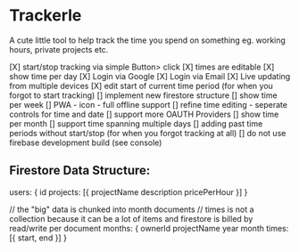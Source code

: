# Trackerle

A cute little tool to help track the time you spend on something eg. working hours, private projects etc.

[X] start/stop tracking via simple Button> click
[X] times are editable
[X] show time per day
[X] Login via Google
[X] Login via Email
[X] Live updating from multiple devices
[X] edit start of current time period (for when you forgot to start tracking)
[] implement new firestore structure
[] show time per week
[] PWA
    - icon
    - full offline support
[] refine time editing
    - seperate controls for time and date
[] support more OAUTH Providers
[] show time per month
[] support time spanning multiple days
[] adding past time periods without start/stop (for when you forgot tracking at all)
[] do not use firebase development build (see console)

## Firestore Data Structure:

users: {
    id
    projects: [{
        projectName
        description
        pricePerHour
    }]
}

// the "big" data is chunked into month documents
// times is not a collection because it can be a lot of items and firestore is billed by read/write per document
months: {
    ownerId
    projectName
    year
    month
    times: [{ 
        start, 
        end
    }]
}
